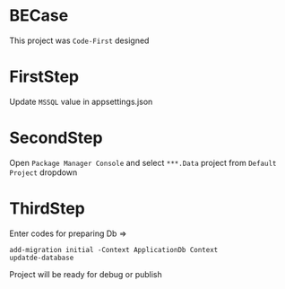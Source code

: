 # BECase

This project was `Code-First` designed

# FirstStep

Update `MSSQL` value in appsettings.json

# SecondStep

Open `Package Manager Console` and select `***.Data` project from `Default Project` dropdown

# ThirdStep

Enter codes for preparing Db =>
```
add-migration initial -Context ApplicationDb Context
updatde-database
```
Project will be ready for debug or publish
